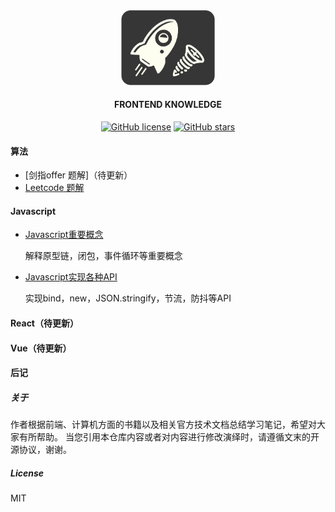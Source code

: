 <div align="center">
    <img src="assets/pics/main.png" width="150px">
    <br>

#### FRONTEND KNOWLEDGE

[![GitHub license](https://img.shields.io/github/license/CoderNie/frontend_knowledge.svg)](https://github.com/CoderNie/frontend_knowledge/blob/master/LICENSE)  [![GitHub stars](https://img.shields.io/github/stars/CoderNie/frontend_knowledge.svg)](https://github.com/CoderNie/frontend_knowledge/stargazers)

</div>







#### 算法

* [剑指offer 题解]（待更新）
* [Leetcode 题解](leetcode题解.md)

#### Javascript

* [Javascript重要概念](javascript重要概念.md)

    解释原型链，闭包，事件循环等重要概念

* [Javascript实现各种API](Javascript实现各种API.md)

    实现bind，new，JSON.stringify，节流，防抖等API

#### React（待更新）

#### Vue（待更新）

#### 后记
##### 关于
作者根据前端、计算机方面的书籍以及相关官方技术文档总结学习笔记，希望对大家有所帮助。
当您引用本仓库内容或者对内容进行修改演绎时，请遵循文末的开源协议，谢谢。
##### License
MIT